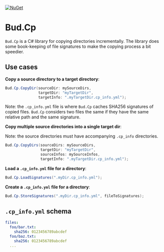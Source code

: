 [![NuGet](https://img.shields.io/nuget/v/Bud.Cp.svg)](https://www.nuget.org/packages/Bud.Cp/)



# Bud.Cp

`Bud.Cp` is a C# library for copying directories incrementally. The library does some book-keeping of file signatures to make the copying process a bit speedier.



## Use cases


__Copy a source directory to a target directory__:

```csharp
Bud.Cp.CopyDir(sourceDir: mySourceDirs,
               targetDir: "myTargetDir",
               targetInfo: ".myTargetDir.cp_info.yml");
```

Note: the `.cp_info.yml` file is where `Bud.Cp` caches SHA256 signatures of copied files. `Bud.Cp` considers two files the same if they have the same relative path and the same signature.


__Copy multiple source directories into a single target dir__:

Note: the source directories must have accompanying `.cp_info` directories.

```csharp
Bud.Cp.CopyDirs(sourceDirs: mySourceDirs,
                targetDir: "myTargetDir",
                sourceInfos: mySourceInfos,
                targetInfo: ".myTargetDir.cp_info.yml");
```


__Load a `.cp_info.yml` file for a directory__:

```csharp
Bud.Cp.LoadSignatures(".myDir.cp_info.yml");
```


__Create a `.cp_info.yml` file for a directory__:

```csharp
Bud.Cp.StoreSignatures(".myDir.cp_info.yml", fileToSignatures);
```



## `.cp_info.yml` schema

```yaml
files:
  foo/bar.txt:
    sha256: 0123456789abcdef
  foo/baz.txt:
    sha256: 0123456789abcdef
  ...
```